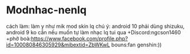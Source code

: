 # Modnhac-nenlq
cách làm: làm y như mik mod skin lq 
chú ý: android 10 phải dùng shizuku, android 9 ko cần 
nếu muốn tự làm nhạc lq tui qua
+Discord:ngcson1460
+phở boà:https://www.facebook.com/profile.php?id=100080846305929&mibextid=ZbWKwL
bouns:fan genshin:))
